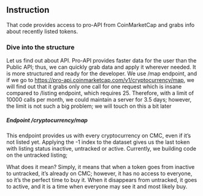 ## Instruction

That code provides access to pro-API from CoinMarketCap and grabs info about recently listed tokens.

### Dive into the structure

Let us find out about API. Pro-API provides faster data for the user than the Public API; thus, we can quickly grab data and apply it wherever needed.
It is more structured and ready for the developer. We use /map endpoint, and if we go to https://pro-api.coinmarketcap.com/v1/cryptocurrency/map, we will
find out that it grabs only one call for one request which is insane compared to /listing endpoint, which requires 25.
Therefore, with a limit of 10000 calls per month, we could maintain a server for 3.5 days; however, the limit is not such a big problem;
we will touch on this a bit later
  
##### Endpoint /cryptocurrency/map
This endpoint provides us with every cryptocurrency on CMC, even if it’s not listed yet. Applying the -1 index to the dataset gives us the last token
with listing status inactive, untracked or active. Currently, we building code on the untracked listing;

What does it mean? Simply, it means that when a token goes from inactive to untracked, it’s already on CMC; however, it has no access to everyone, so
it’s the perfect time to buy it. When it disappears from untracked, it goes to active, and it is a time when everyone may see it and most likely buy.
